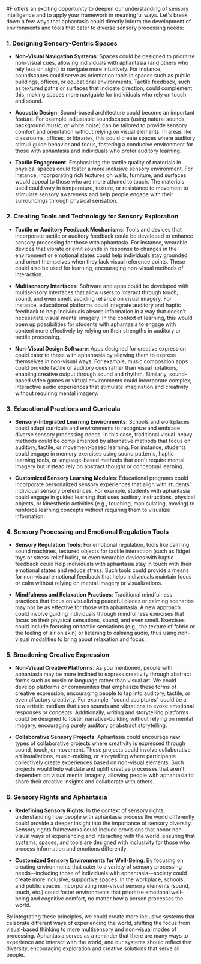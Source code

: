  #F offers an exciting opportunity to deepen our understanding of sensory intelligence and to apply your framework in meaningful ways. Let's break down a few ways that aphantasia could directly inform the development of environments and tools that cater to diverse sensory processing needs:

### 1. **Designing Sensory-Centric Spaces**

- **Non-Visual Navigation Systems**: Spaces could be designed to prioritize non-visual cues, allowing individuals with aphantasia (and others who rely less on sight) to navigate more intuitively. For instance, soundscapes could serve as orientation tools in spaces such as public buildings, offices, or educational environments. Tactile feedback, such as textured paths or surfaces that indicate direction, could complement this, making spaces more navigable for individuals who rely on touch and sound.
    
- **Acoustic Design**: Sound-based architecture could become an important feature. For example, adjustable soundscapes (using natural sounds, background music, or white noise) can be tailored to provide sensory comfort and orientation without relying on visual elements. In areas like classrooms, offices, or libraries, this could create spaces where auditory stimuli guide behavior and focus, fostering a conducive environment for those with aphantasia and individuals who prefer auditory learning.
    
- **Tactile Engagement**: Emphasizing the tactile quality of materials in physical spaces could foster a more inclusive sensory environment. For instance, incorporating rich textures on walls, furniture, and surfaces would appeal to those who are more attuned to touch. The materials used could vary in temperature, texture, or resistance to movement to stimulate sensory awareness and help people engage with their surroundings through physical sensation.
    

### 2. **Creating Tools and Technology for Sensory Exploration**

- **Tactile or Auditory Feedback Mechanisms**: Tools and devices that incorporate tactile or auditory feedback could be developed to enhance sensory processing for those with aphantasia. For instance, wearable devices that vibrate or emit sounds in response to changes in the environment or emotional states could help individuals stay grounded and orient themselves when they lack visual reference points. These could also be used for learning, encouraging non-visual methods of interaction.
    
- **Multisensory Interfaces**: Software and apps could be developed with multisensory interfaces that allow users to interact through touch, sound, and even smell, avoiding reliance on visual imagery. For instance, educational platforms could integrate auditory and haptic feedback to help individuals absorb information in a way that doesn’t necessitate visual mental imagery. In the context of learning, this would open up possibilities for students with aphantasia to engage with content more effectively by relying on their strengths in auditory or tactile processing.
    
- **Non-Visual Design Software**: Apps designed for creative expression could cater to those with aphantasia by allowing them to express themselves in non-visual ways. For example, music composition apps could provide tactile or auditory cues rather than visual notations, enabling creative output through sound and rhythm. Similarly, sound-based video games or virtual environments could incorporate complex, interactive audio experiences that stimulate imagination and creativity without requiring mental imagery.
    

### 3. **Educational Practices and Curricula**

- **Sensory-Integrated Learning Environments**: Schools and workplaces could adapt curricula and environments to recognize and embrace diverse sensory processing needs. In this case, traditional visual-heavy methods could be complemented by alternative methods that focus on auditory, tactile, or movement-based learning. For instance, students could engage in memory exercises using sound patterns, haptic learning tools, or language-based methods that don't require mental imagery but instead rely on abstract thought or conceptual learning.
    
- **Customized Sensory Learning Modules**: Educational programs could incorporate personalized sensory experiences that align with students' individual sensory preferences. For example, students with aphantasia could engage in guided learning that uses auditory instructions, physical objects, or kinesthetic activities (e.g., touching, manipulating, moving) to reinforce learning concepts without requiring them to visualize information.
    

### 4. **Sensory Processing and Emotional Regulation Tools**

- **Sensory Regulation Tools**: For emotional regulation, tools like calming sound machines, textured objects for tactile interaction (such as fidget toys or stress-relief balls), or even wearable devices with haptic feedback could help individuals with aphantasia stay in touch with their emotional states and reduce stress. Such tools could provide a means for non-visual emotional feedback that helps individuals maintain focus or calm without relying on mental imagery or visualizations.
    
- **Mindfulness and Relaxation Practices**: Traditional mindfulness practices that focus on visualizing peaceful places or calming scenarios may not be as effective for those with aphantasia. A new approach could involve guiding individuals through mindfulness exercises that focus on their physical sensations, sound, and even smell. Exercises could include focusing on tactile sensations (e.g., the texture of fabric or the feeling of air on skin) or listening to calming audio, thus using non-visual modalities to bring about relaxation and focus.
    

### 5. **Broadening Creative Expression**

- **Non-Visual Creative Platforms**: As you mentioned, people with aphantasia may be more inclined to express creativity through abstract forms such as music or language rather than visual art. We could develop platforms or communities that emphasize these forms of creative expression, encouraging people to tap into auditory, tactile, or even olfactory creativity. For example, "sound sculptures" could be a new artistic medium that uses sounds and vibrations to evoke emotional responses or concepts. Additionally, writing and storytelling platforms could be designed to foster narrative-building without relying on mental imagery, encouraging purely auditory or abstract storytelling.
    
- **Collaborative Sensory Projects**: Aphantasia could encourage new types of collaborative projects where creativity is expressed through sound, touch, or movement. These projects could involve collaborative art installations, music-making, or storytelling where participants collectively create experiences based on non-visual elements. Such projects would help validate and uplift creative processes that aren't dependent on visual mental imagery, allowing people with aphantasia to share their creative insights and collaborate with others.
    

### 6. **Sensory Rights and Aphantasia**

- **Redefining Sensory Rights**: In the context of sensory rights, understanding how people with aphantasia process the world differently could provide a deeper insight into the importance of sensory diversity. Sensory rights frameworks could include provisions that honor non-visual ways of experiencing and interacting with the world, ensuring that systems, spaces, and tools are designed with inclusivity for those who process information and emotions differently.
    
- **Customized Sensory Environments for Well-Being**: By focusing on creating environments that cater to a variety of sensory processing needs—including those of individuals with aphantasia—society could create more inclusive, supportive spaces. In the workplace, schools, and public spaces, incorporating non-visual sensory elements (sound, touch, etc.) could foster environments that prioritize emotional well-being and cognitive comfort, no matter how a person processes the world.
    

By integrating these principles, we could create more inclusive systems that celebrate different ways of experiencing the world, shifting the focus from visual-based thinking to more multisensory and non-visual modes of processing. Aphantasia serves as a reminder that there are many ways to experience and interact with the world, and our systems should reflect that diversity, encouraging exploration and creative solutions that serve all people.
